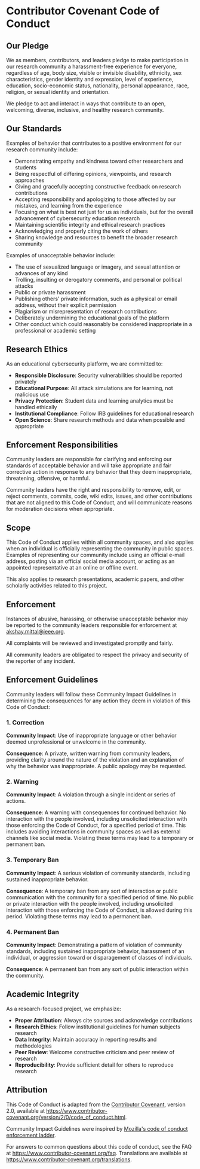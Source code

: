 # Contributor Covenant Code of Conduct

## Our Pledge

We as members, contributors, and leaders pledge to make participation in our
research community a harassment-free experience for everyone, regardless of age, body
size, visible or invisible disability, ethnicity, sex characteristics, gender
identity and expression, level of experience, education, socio-economic status,
nationality, personal appearance, race, religion, or sexual identity
and orientation.

We pledge to act and interact in ways that contribute to an open, welcoming,
diverse, inclusive, and healthy research community.

## Our Standards

Examples of behavior that contributes to a positive environment for our
research community include:

* Demonstrating empathy and kindness toward other researchers and students
* Being respectful of differing opinions, viewpoints, and research approaches
* Giving and gracefully accepting constructive feedback on research contributions
* Accepting responsibility and apologizing to those affected by our mistakes,
  and learning from the experience
* Focusing on what is best not just for us as individuals, but for the
  overall advancement of cybersecurity education research
* Maintaining scientific integrity and ethical research practices
* Acknowledging and properly citing the work of others
* Sharing knowledge and resources to benefit the broader research community

Examples of unacceptable behavior include:

* The use of sexualized language or imagery, and sexual attention or
  advances of any kind
* Trolling, insulting or derogatory comments, and personal or political attacks
* Public or private harassment
* Publishing others' private information, such as a physical or email
  address, without their explicit permission
* Plagiarism or misrepresentation of research contributions
* Deliberately undermining the educational goals of the platform
* Other conduct which could reasonably be considered inappropriate in a
  professional or academic setting

## Research Ethics

As an educational cybersecurity platform, we are committed to:

* **Responsible Disclosure**: Security vulnerabilities should be reported privately
* **Educational Purpose**: All attack simulations are for learning, not malicious use
* **Privacy Protection**: Student data and learning analytics must be handled ethically
* **Institutional Compliance**: Follow IRB guidelines for educational research
* **Open Science**: Share research methods and data when possible and appropriate

## Enforcement Responsibilities

Community leaders are responsible for clarifying and enforcing our standards of
acceptable behavior and will take appropriate and fair corrective action in
response to any behavior that they deem inappropriate, threatening, offensive,
or harmful.

Community leaders have the right and responsibility to remove, edit, or reject
comments, commits, code, wiki edits, issues, and other contributions that are
not aligned to this Code of Conduct, and will communicate reasons for moderation
decisions when appropriate.

## Scope

This Code of Conduct applies within all community spaces, and also applies when
an individual is officially representing the community in public spaces.
Examples of representing our community include using an official e-mail address,
posting via an official social media account, or acting as an appointed
representative at an online or offline event.

This also applies to research presentations, academic papers, and other
scholarly activities related to this project.

## Enforcement

Instances of abusive, harassing, or otherwise unacceptable behavior may be
reported to the community leaders responsible for enforcement at
akshay.mittal@ieee.org.

All complaints will be reviewed and investigated promptly and fairly.

All community leaders are obligated to respect the privacy and security of the
reporter of any incident.

## Enforcement Guidelines

Community leaders will follow these Community Impact Guidelines in determining
the consequences for any action they deem in violation of this Code of Conduct:

### 1. Correction

**Community Impact**: Use of inappropriate language or other behavior deemed
unprofessional or unwelcome in the community.

**Consequence**: A private, written warning from community leaders, providing
clarity around the nature of the violation and an explanation of why the
behavior was inappropriate. A public apology may be requested.

### 2. Warning

**Community Impact**: A violation through a single incident or series
of actions.

**Consequence**: A warning with consequences for continued behavior. No
interaction with the people involved, including unsolicited interaction with
those enforcing the Code of Conduct, for a specified period of time. This
includes avoiding interactions in community spaces as well as external channels
like social media. Violating these terms may lead to a temporary or
permanent ban.

### 3. Temporary Ban

**Community Impact**: A serious violation of community standards, including
sustained inappropriate behavior.

**Consequence**: A temporary ban from any sort of interaction or public
communication with the community for a specified period of time. No public or
private interaction with the people involved, including unsolicited interaction
with those enforcing the Code of Conduct, is allowed during this period.
Violating these terms may lead to a permanent ban.

### 4. Permanent Ban

**Community Impact**: Demonstrating a pattern of violation of community
standards, including sustained inappropriate behavior,  harassment of an
individual, or aggression toward or disparagement of classes of individuals.

**Consequence**: A permanent ban from any sort of public interaction within
the community.

## Academic Integrity

As a research-focused project, we emphasize:

* **Proper Attribution**: Always cite sources and acknowledge contributions
* **Research Ethics**: Follow institutional guidelines for human subjects research
* **Data Integrity**: Maintain accuracy in reporting results and methodologies
* **Peer Review**: Welcome constructive criticism and peer review of research
* **Reproducibility**: Provide sufficient detail for others to reproduce research

## Attribution

This Code of Conduct is adapted from the [Contributor Covenant][homepage],
version 2.0, available at
https://www.contributor-covenant.org/version/2/0/code_of_conduct.html.

Community Impact Guidelines were inspired by [Mozilla's code of conduct
enforcement ladder](https://github.com/mozilla/diversity).

[homepage]: https://www.contributor-covenant.org

For answers to common questions about this code of conduct, see the FAQ at
https://www.contributor-covenant.org/faq. Translations are available at
https://www.contributor-covenant.org/translations.
